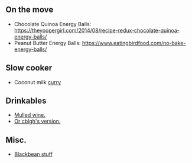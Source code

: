 ## On the move

* Chocolate Quinoa Energy Balls: https://theyoopergirl.com/2014/08/recipe-redux-chocolate-quinoa-energy-balls/
* Peanut Butter Energy Balls: https://www.eatingbirdfood.com/no-bake-energy-balls/

## Slow cooker

* Coconut milk [curry](https://www.allrecipes.com/recipe/222178/slow-cooker-coconut-curry-chicken/)

## Drinkables

* [Mulled wine.](https://www.foodnetwork.com/recipes/valerie-bertinelli/slow-cooker-mulled-wine-3538904)
* [Or cblgh's version.](http://goddamn-glogg-bitch.shithouse.tv/)

## Misc.

* [Blackbean stuff](https://www.delish.com/cooking/a25656923/how-to-cook-black-beans/)
